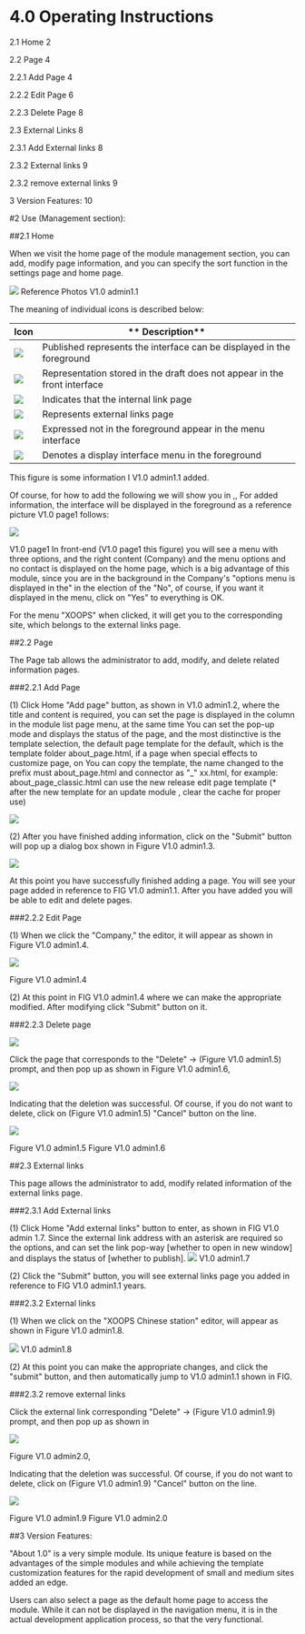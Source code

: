 # 4.0 Operating Instructions

2.1 Home 2

2.2 Page 4

2.2.1 Add Page 4

2.2.2 Edit Page 6

2.2.3 Delete Page 8

2.3 External Links 8

2.3.1 Add External links 8

2.3.2 External links 9

2.3.2 remove external links 9

3 Version Features: 10

#2 Use (Management section):

##2.1 Home

When we visit the home page of the module management section, you can add, modify page information, and you can specify the sort function in the settings page and home page. 

![](../assets/image001.png)
Reference Photos V1.0 admin1.1

The meaning of individual icons is described below:

| **Icon** |** Description** |
| -- | -- |
| ![](../assets/accept.png) | Published represents the interface can be displayed in the foreground |
|![](../assets/delete.png) |Representation stored in the draft does not appear in the front interface|
|![](../assets/page.png)| Indicates that the internal link page|
|![](../assets/page_link.png) |Represents external links page|
|![](../assets/disabled.png) | Expressed not in the foreground appear in the menu interface|
|![](../assets/tick.png) |Denotes a display interface menu in the foreground|


This figure is some information I V1.0 admin1.1 added. 

Of course, for how to add the following we will show you in ,, For added information, the interface will be displayed in the foreground as a reference picture V1.0 page1 follows:

![](../assets/image002.png)

V1.0 page1
In front-end (V1.0 page1 this figure) you will see a menu with three options, and the right content (Company) and the menu options and no contact is displayed on the home page, which is a big advantage of this module, since you are in the background in the Company's "options menu is displayed in the" in the election of the "No", of course, if you want it displayed in the menu, click on "Yes" to everything is OK. 

For the menu "XOOPS" when clicked, it will get you to the  corresponding site, which belongs to the external links page.

##2.2 Page

The Page tab  allows the administrator to add, modify, and delete related information pages.

###2.2.1 Add Page

(1) Click Home "Add page" button, as shown in V1.0 admin1.2, where the title and content is required, you can set the page is displayed in the column in the module list page menu, at the same time You can set the pop-up mode and displays the status of the page, and the most distinctive is the template selection, the default page template for the default, which is the template folder about_page.html, if a page when special effects to customize page, on You can copy the template, the name changed to the prefix must about_page.html and connector as "_" xx.html, for example: about_page_classic.html can use the new release edit page template (* after the new template for an update module , clear the cache for proper use)

![](../assets/image003.png)


(2) After you have finished adding information, click on the "Submit" button will pop up a dialog box shown in Figure V1.0 admin1.3.

![](../assets/image004.png)

At this point you have successfully finished adding a page. You will see your page added in reference to FIG V1.0 admin1.1. After you have added you will be able to edit and delete pages.

###2.2.2 Edit Page

(1) When we click the "Company," the editor, it will appear as shown in Figure V1.0 admin1.4.

![](../assets/image004.png)

Figure V1.0 admin1.4

(2) At this point in FIG V1.0 admin1.4 where we can make the appropriate modified. After modifying click "Submit" button on it.

###2.2.3 Delete page

![](../assets/image005.png)

Click the page that corresponds to the "Delete" → (Figure V1.0 admin1.5) prompt, and then pop up as shown in Figure V1.0 admin1.6,

![](../assets/image006.png)

Indicating that the deletion was successful. Of course, if you do not want to delete, click on (Figure V1.0 admin1.5) "Cancel" button on the line.

![](../assets/img_49.jpg)

Figure V1.0 admin1.5 Figure V1.0 admin1.6

##2.3 External links

This page allows the administrator to add, modify related information of the external links page.

###2.3.1 Add External links

(1) Click Home "Add external links" button to enter, as shown in FIG V1.0 admin 1.7. Since the external link address with an asterisk are required so the options, and can set the link pop-way [whether to open in new window] and displays the status of [whether to publish].
![](../assets/image008.png)
V1.0 admin1.7

(2) Click the "Submit" button, you will see external links page you added in reference to FIG V1.0 admin1.1 years.

###2.3.2 External links

(1) When we click on the "XOOPS Chinese station" editor, will appear as shown in Figure V1.0 admin1.8.

![](../assets/img_51.jpg)
V1.0 admin1.8

(2) At this point you can make the appropriate changes, and click the "submit" button, and then automatically jump to V1.0 admin1.1 shown in FIG.

###2.3.2 remove external links

Click the external link corresponding "Delete" → (Figure V1.0 admin1.9) prompt, and then pop up as shown in 

![](../assets/img_64.jpg)

Figure V1.0 admin2.0,

Indicating that the deletion was successful. Of course, if you do not want to delete, click on (Figure V1.0 admin1.9) "Cancel" button on the line.

![](../assets/img_49.jpg)

Figure V1.0 admin1.9 Figure V1.0 admin2.0

##3 Version Features:

"About 1.0" is a very simple module. Its unique feature is based on the advantages of the simple modules and while achieving the template customization features for the rapid development of small and medium sites added an edge.

Users can also select a page as the default home page to access the module. While it can not be displayed in the navigation menu, it is in the actual development application process, so that the very functional.
